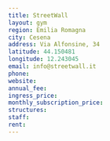 ```yaml
---
title: StreetWall
layout: gym
region: Emilia Romagna
city: Cesena
address: Via Alfonsine, 34
latitude: 44.150481
longitude: 12.243045
email: info@streetwall.it
phone: 
website: 
annual_fee: 
ingress_price: 
monthly_subscription_price: 
structures: 
staff: 
rent: 
---
```


